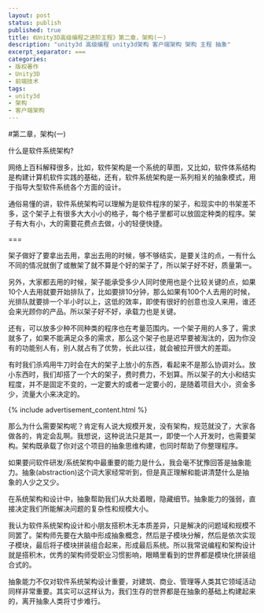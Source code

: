 ```yaml
---
layout: post
status: publish
published: true
title: 《Unity3D高级编程之进阶主程》第二章，架构(一)
description: "unity3d 高级编程 unity3d架构 客户端架构 架构 主程 抽象"
excerpt_separator: ===
categories:
- 版权著作
- Unity3D
- 前端技术
tags:
- unity3d
- 架构
- 客户端架构
---
```


#第二章，架构(一)

什么是软件系统架构?

网络上百科解释很多，比如，软件架构是一个系统的草图，又比如，软件体系结构是构建计算机软件实践的基础，还有，软件系统架构是一系列相关的抽象模式，用于指导大型软件系统各个方面的设计。

通俗易懂的讲，软件系统架构可以理解为是软件程序的架子，和现实中的书架差不多，这个架子上有很多大大小小的格子，每个格子里都可以放固定种类的程序。架子有大有小，大的需要花费点去做，小的轻便快捷。

===

架子做好了要拿出去用，拿出去用的时候，够不够结实，是要关注的点，一有什么不同的情况就倒了或散架了就不算是个好的架子了，所以架子好不好，质量第一。

另外，大家都去用的时候，架子能承受多少人同时使用也是个比较关键的点，如果10个人去用就要开始排队了，比如要排10分钟，那么如果有100个人去用的时候，光排队就要排一个半小时以上，这低的效率，即使有很好的创意也没人来用，谁还会来光顾你的产品。所以架子好不好，承载力也是关键。

还有，可以放多少种不同种类的程序也在考量范围内。一个架子用的人多了，需求就多了，如果不能满足众多的需求，那么这个架子也是迟早要被淘汰的，因为你没有的功能别人有，别人就占有了优势，长此以往，就会被拉开很大的差距。

有时我们杀鸡用牛刀时会在大的架子上放小的东西，看起来不是那么协调对么。放小东西时，我们却搭了一个大的架子，费时费力，不划算。所以架子的大小和结实程度，并不是固定不变的，一定要大的或者一定要小的，是随着项目大小，资金多少，流量大小来决定的。

{% include advertisement_content.html %}

那么为什么需要架构呢？肯定有人说大规模开发，没有架构，规范就没了，大家各做各的，肯定会乱啊。我想说，这种说法只是其一，即使一个人开发时，也需要架构。架构既承载了你对这个项目的抽象思维构建，也同时帮助了你整理程序。

如果要问软件研发/系统架构中最重要的能力是什么，我会毫不犹豫回答是抽象能力。抽象(abstraction)这个词大家经常听到，但是真正理解和能讲清楚什么是抽象的人少之又少。

在系统架构和设计中，抽象帮助我们从大处着眼，隐藏细节。抽象能力的强弱，直接决定我们所能解决问题的复杂性和规模大小。

我认为软件系统架构设计和小朋友搭积木无本质差异，只是解决的问题域和规模不同罢了。架构师先要在大脑中形成抽象概念，然后是子模块分解，然后是依次实现子模块，最后将子模块拼装组合起来，形成最后系统。所以我常说编程和架构设计就是搭积木，优秀的架构师受职业习惯影响，眼睛里看到的世界都是模块化拼装组合式的。

抽象能力不仅对软件系统架构设计重要，对建筑、商业、管理等人类其它领域活动同样非常重要。其实可以这样认为，我们生存的世界都是在抽象的基础上构建起来的，离开抽象人类将寸步难行。



